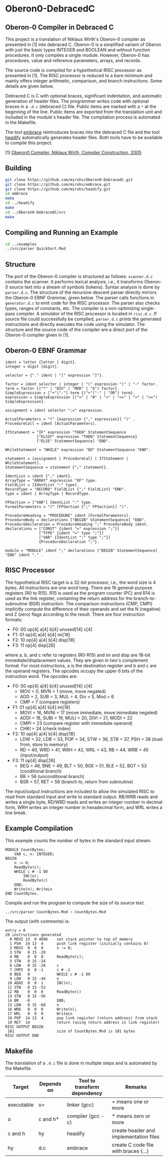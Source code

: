 # Oberon0-DebracedC

## Oberon-0 Compiler in Debraced C

This project is a translation of Niklaus Wirth's Oberon-0 compiler as presented in [1] into debraced C. Oberon-0 is a simplified variant of Oberon with just the basic types INTEGER and BOOLEAN and without function procedures. It only compiles a single module. However, Oberon-0 has procedures, value and reference parameters, arrays, and records.

The source code is compiled for a hypothetical RISC processor as presented in [1]. The RISC processor is reduced to a bare minimum and mainly offers integer arithmetic, comparison, and branch instructions. Some details are given below.

Debraced C is C with optional braces, significant indentation, and automatic generation of header files. The programmer writes code with optional braces in a `.d.c` (debraced C) file. Public items are marked with a `*` at the beginning of the line. Public items are exported from the translation unit and included in the module's header file. The compilation process is automated in the Makefile.

The tool [embrace](https://github.com/mirohs/embrace) reintroduces braces into the debraced C file and the tool [headify](https://github.com/mirohs/headify) automatically generates header files. Both tools have to be available to compile this project.

[1] [Oberon0 Compiler, Niklaus Wirth, Compiler Construction, 2005](https://people.inf.ethz.ch/wirth/CompilerConstruction/)

## Building

```sh
git clone https://github.com/mirohs/Oberon0-DebracedC.git
git clone https://github.com/mirohs/embrace.git
git clone https://github.com/mirohs/headify.git
cd embrace
make
cd ../headify
make
cd ../Oberon0-DebracedC/src
make
```

## Compiling and Running an Example

```sh
cd ../examples
../src/parser QuickSort.Mod
```

## Structure

The port of the Oberon-0 compiler is structured as follows: `scanner.d.c` contains the scanner. It performs lexical analysis, i.e., it transforms Oberon-0 source text into a stream of symbols (tokens). Syntax analysis is done by `parser.d.c`. The structure of the recursive descent parser directly mirrors the Oberon-0 EBNF Grammar, given below. The parser calls functions in `generator.d.c` to emit code for the RISC processor. The parser also checks types, ranges of constants, etc. The compiler is a non-optimizing single-pass compiler. A simulator of the RISC processor is located in `risc.d.c`. If source file could successfully be compiled, `parser.d.c` prints the generated instructions and directly executes the code using the simulator. The structure and the source code of the compiler are a direct port of the Oberon-0 compiler given in [1].

## Oberon-0 EBNF Grammar

```ebnf
ident = letter {letter | digit}.
integer = digit {digit}.

selector = {"." ident | "[" expression "]"}.

factor = ident selector | integer | "(" expression ")" | "~" factor.
term = factor {("*" | "DIV" | "MOD" | "&") factor}.
SimpleExpression = ["+"|"-"] term {("+"|"-" | "OR") term}.
expression = SimpleExpression [("=" | "#" | "<" | "<=" | ">" | ">=") SimpleExpression].

assignment = ident selector ":=" expression.

ActualParameters = "(" [expression {"," expression}] ")" .
ProcedureCall = ident [ActualParameters].

IfStatement = "IF" expression "THEN" StatementSequence
              {"ELSIF" expression "THEN" StatementSequence}
              ["ELSE" StatementSequence] "END".

WhileStatement = "WHILE" expression "DO" StatementSequence "END".

statement = [assignment | ProcedureCall | IfStatement | WhileStatement].
StatementSequence = statement {";" statement}.

IdentList = ident {"," ident}.
ArrayType = "ARRAY" expression "OF" type.
FieldList = [IdentList ":" type].
RecordType = "RECORD" FieldList {";" FieldList} "END".
type = ident | ArrayType | RecordType.

FPSection = ["VAR"] IdentList ":" type.
FormalParameters = "(" [FPSection {";" FPSection}] ")".

ProcedureHeading = "PROCEDURE" ident [FormalParameters].
ProcedureBody = declarations ["BEGIN" StatementSequence] "END".
ProcedureDeclaration = ProcedureHeading ";" ProcedureBody ident.
declarations = ["CONST" {ident "=" expression ";"}]
               ["TYPE" {ident "=" type ";"}]
               ["VAR" {IdentList ":" type ";"}]
               {ProcedureDeclaration ";"}.

module = "MODULE" ident ";" declarations ["BEGIN" StatementSequence] "END" ident "." .
```

## RISC Processor

The hypothetical RISC target is a 32-bit processor, i.e., the word size is 4 bytes. All instructions are one word long. There are 16 general-purpose registers (R0 to R15). R15 is used as the program counter (PC) and R14 is used as the link register, containing the return address for the branch-to-subroutine (BSR) instruction. The comparison instructions (CMP, CMPI) implicitly compute the difference of their operands and set the N (negative) and Z (zero) flags according to the result. There are four instruction formats:

* F0: 00 op[4] a[4] b[4] unused[14] c[4] 
* F1: 01 op[4] a[4] b[4] im[18] 
* F2: 10 op[4] a[4] b[4] disp[18] 
* F3: 11 op[4] disp[26] 

where a, b, and c refer to registers (R0-R15) and im and disp are 18-bit
immediate/displacement values. They are given in two's complement format. For most instructions, a is the destination register and b and c are the operand registers. The opcodes occupy the upper 6 bits of the instruction word. The opcodes are:

* F0: 00 op[4] a[4] b[4] unused[14] c[4] 
  * MOV = 0, MVN = 1 (move, move negated)
  * ADD = 2, SUB = 3, MUL = 4, Div = 5, Mod = 6
  * CMP = 7 (compare registers)
* F1: 01 op[4] a[4] b[4] im[18] 
  * MOVI = 16, MVNI = 17 (move immediate, move immediate negated)
  * ADDI = 18, SUBI = 19, MULI = 20, DIVI = 21, MODI = 22
  * CMPI = 23 (compare register with immediate operand)
  * CHKI = 24 (check index)
* F2: 10 op[4] a[4] b[4] disp[18] 
  * LDW = 32, LDB = 33, POP = 34, STW = 36, STB = 37, PSH = 38 (load from, store to memory)
  * RD = 40, WRD = 41, WRH = 42, WRL = 43, RB = 44, WRB = 45 (input/output)
* F3: 11 op[4] disp[26] 
  * BEQ = 48, BNE = 49, BLT = 50, BGE = 51, BLE = 52, BGT = 53 (conditional branch)
  * BR = 56 (unconditional branch)
  * BSR = 57, RET = 58 (branch to, return from subroutine)

The input/output instructions are included to allow the simulated RISC to read from standard input and write to standard output. RB/WRB reads and writes a single byte, RD/WRD reads and writes an integer number in decimal form, WRH writes an integer number in hexadecimal form, and WRL writes a line break. 


## Example Compilation

This example counts the number of bytes in the standard input stream.

```Oberon
MODULE CountBytes;
    VAR c, n: INTEGER;
BEGIN
    n := 0;
    ReadByte(c);
    WHILE c # -1 DO
        INC(n);
        ReadByte(c)
    END;
    Write(n); WriteLn
END CountBytes.
```

Compile and run the program to compute the size of its source text.

```sh
../src/parser CountBytes.Mod < CountBytes.Mod
```

The output (with comments) is:

```
entry = 0
20 instructions generated
  0 MOVI 13  0 4096    set stack pointer to top of memory
  1 PSH  14 13  4      push link register (initially contains 0)
  2 MOVI  0  0  0      n := 0;
  3 STW   0 15 -20
  4 RB    0  0  0      ReadByte(c);
  5 STW   0 15 -24
  6 LDW   0 15 -28     c
  7 CMPI  0  0 -1      c # -1
  8 BEQ   8            WHILE c # -1 DO
  9 LDW   0 15 -44     n
 10 ADDI  0  0  1      INC(n);
 11 STW   0 15 -52
 12 RB    0  0  0      ReadByte(c)
 13 STW   0 15 -56
 14 BR   -8            END;
 15 LDW   0 15 -68     n
 16 WRD   0  0  0      Write(n);
 17 WRL   0  0  0      WriteLn
 18 POP  14 13  4      pop link register (return address) from stack
 19 RET  14            return (using return address in link register)
RISC OUTPUT BEGIN
 181                   size of CountBytes.Mod is 181 bytes
RISC OUTPUT END
```

## Makefile

The translation of a `.d.c` file is done in multiple steps and is automated by the Makefile.

| Target | Depends on | Tool to transform dependency | Remarks |
| --- | --- | --- | --- | 
| executable | o+ | linker (gcc) | + means one or more |
| o | c and h* | compiler (gcc -c) | * means zero or more |
| c and h | hy | headify | create header and implementation files |
| hy | d.c |  embrace | create C code file with braces {...} |

